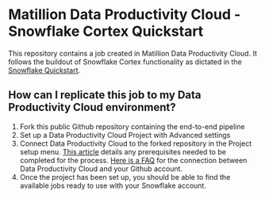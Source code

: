 # Matillion Data Productivity Cloud - Snowflake Cortex Quickstart

This repository contains a job created in Matillion Data Productivity Cloud. It follows the buildout of Snowflake Cortex functionality as dictated in the [Snowflake Quickstart](https://quickstarts.snowflake.com/guide/ml_forecasting_ad/index.html?index=..%2F..index#0).

## How can I replicate this job to my Data Productivity Cloud environment?
1. Fork this public Github repository containing the end-to-end pipeline
1. Set up a Data Productivity Cloud Project with Advanced settings
1. Connect Data Productivity Cloud to the forked repository in the Project setup menu. [This article](https://docs.matillion.com/data-productivity-cloud/designer/docs/connect-github-repository-prerequisites/) details any prerequisites needed to be completed for the process. [Here is a FAQ](https://docs.matillion.com/data-productivity-cloud/designer/docs/troubleshooting-github-repository-connection/) for the connection between Data Productivity Cloud and your Github account.
1. Once the project has been set up, you should be able to find the available jobs ready to use with your Snowflake account.
